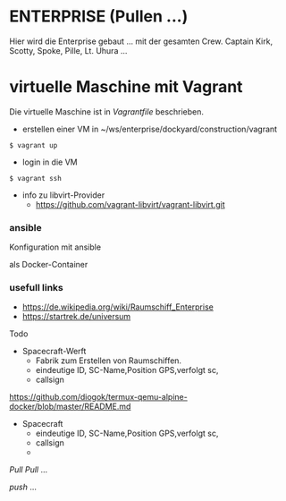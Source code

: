 # ENTERPRISE (Pullen ...)
Hier wird die Enterprise gebaut ...
mit der gesamten Crew. Captain Kirk, Scotty, Spoke, Pille, Lt. Uhura ...

#  virtuelle Maschine mit Vagrant
Die virtuelle Maschine ist in _*Vagrantfile*_ beschrieben.

- erstellen einer VM in ~/ws/enterprise/dockyard/construction/vagrant

```
$ vagrant up
```
- login in die VM
```
$ vagrant ssh
```
- info zu libvirt-Provider
  - https://github.com/vagrant-libvirt/vagrant-libvirt.git

###  ansible
Konfiguration mit ansible

als Docker-Container

### usefull links
- https://de.wikipedia.org/wiki/Raumschiff_Enterprise
- https://startrek.de/universum

Todo
* Spacecraft-Werft
   - Fabrik zum Erstellen von Raumschiffen.
   - eindeutige ID, SC-Name,Position GPS,verfolgt sc,
   - callsign

https://github.com/diogok/termux-qemu-alpine-docker/blob/master/README.md

- Spacecraft
   - eindeutige ID, SC-Name,Position GPS,verfolgt sc,
   - callsign
   -
_*Pull Pull*_ ...

_*push*_ ...
